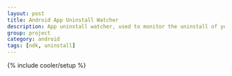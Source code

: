 ```yaml
---
layout: post
title: Android App Uninstall Watcher
description: App uninstall watcher, used to monitor the uninstall of your app.
group: project
category: android
tags: [ndk, uninstall]
---
```

{% include cooler/setup %}
